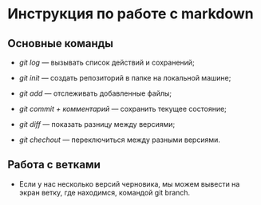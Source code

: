 # Инструкция по работе с markdown
## Основные команды
* *git log* — вызывать список действий и сохранений;

* *git init* — создать репозиторий в папке на локальной машине;
* *git add* — отслеживать добавленные файлы;

* *git commit + комментарий* — сохранить текущее состояние;

* *git diff* — показать разницу между версиями;

* *git chechout* — переключиться между разными версиями.
## Работа с ветками
* Если у нас несколько версий черновика, мы 
можем вывести на экран ветку, где находимся, 
командой git branch.

##

##